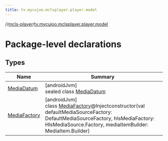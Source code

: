 ```yaml
---
title: tv.mycujoo.mclsplayer.player.model
---
```

//[mcls-player](../../index.html)/[tv.mycujoo.mclsplayer.player.model](index.html)



# Package-level declarations



## Types


| Name | Summary |
|---|---|
| [MediaDatum](-media-datum/index.html) | [androidJvm]<br>sealed class [MediaDatum](-media-datum/index.html) |
| [MediaFactory](-media-factory/index.html) | [androidJvm]<br>class [MediaFactory](-media-factory/index.html)@Injectconstructor(val defaultMediaSourceFactory: DefaultMediaSourceFactory, hlsMediaFactory: HlsMediaSource.Factory, mediaItemBuilder: MediaItem.Builder) |

